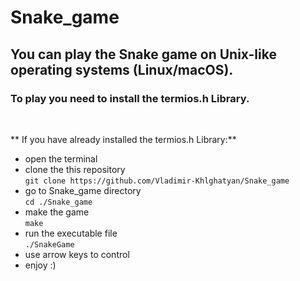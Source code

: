 # Snake_game

<h2>You can play the Snake game on Unix-like operating systems (Linux/macOS).</h2>
<h3>To play you need to install the termios.h Library.</h3><br>

** If you have already installed the termios.h Library:**<br>
  - open the terminal <br>
  - clone the this repository <br>
    `git clone https://github.com/Vladimir-Khlghatyan/Snake_game` <br>
  - go to Snake_game directory <br>
    `cd ./Snake_game` <br>
  - make the game <br>
    `make`<br>
  - run the executable file <br>
    `./SnakeGame` <br>
  - use arrow keys to control <br>
  - enjoy :)

